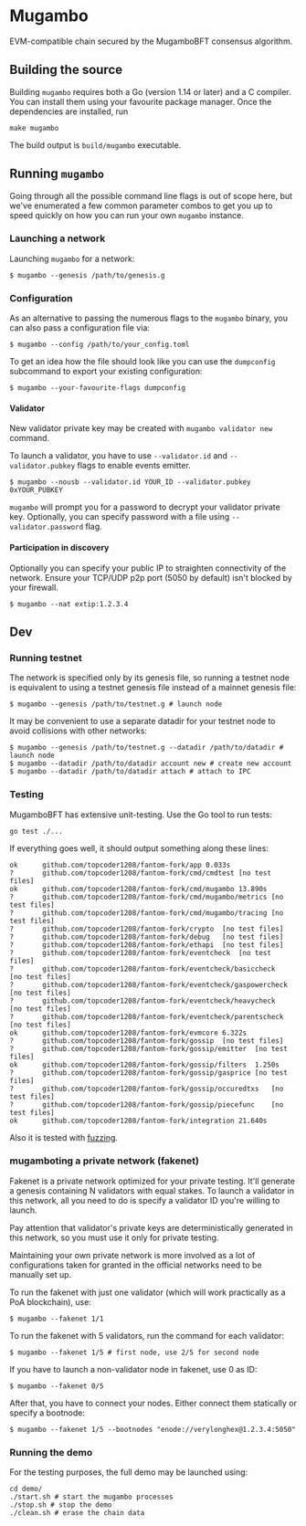 # Mugambo

EVM-compatible chain secured by the MugamboBFT consensus algorithm.

## Building the source

Building `mugambo` requires both a Go (version 1.14 or later) and a C compiler. You can install
them using your favourite package manager. Once the dependencies are installed, run

```shell
make mugambo
```

The build output is `build/mugambo` executable.

## Running `mugambo`

Going through all the possible command line flags is out of scope here,
but we've enumerated a few common parameter combos to get you up to speed quickly
on how you can run your own `mugambo` instance.

### Launching a network

Launching `mugambo` for a network:

```shell
$ mugambo --genesis /path/to/genesis.g
```

### Configuration

As an alternative to passing the numerous flags to the `mugambo` binary, you can also pass a
configuration file via:

```shell
$ mugambo --config /path/to/your_config.toml
```

To get an idea how the file should look like you can use the `dumpconfig` subcommand to
export your existing configuration:

```shell
$ mugambo --your-favourite-flags dumpconfig
```

#### Validator

New validator private key may be created with `mugambo validator new` command.

To launch a validator, you have to use `--validator.id` and `--validator.pubkey` flags to enable events emitter.

```shell
$ mugambo --nousb --validator.id YOUR_ID --validator.pubkey 0xYOUR_PUBKEY
```

`mugambo` will prompt you for a password to decrypt your validator private key. Optionally, you can
specify password with a file using `--validator.password` flag.

#### Participation in discovery

Optionally you can specify your public IP to straighten connectivity of the network.
Ensure your TCP/UDP p2p port (5050 by default) isn't blocked by your firewall.

```shell
$ mugambo --nat extip:1.2.3.4
```

## Dev

### Running testnet

The network is specified only by its genesis file, so running a testnet node is equivalent to
using a testnet genesis file instead of a mainnet genesis file:

```shell
$ mugambo --genesis /path/to/testnet.g # launch node
```

It may be convenient to use a separate datadir for your testnet node to avoid collisions with other networks:

```shell
$ mugambo --genesis /path/to/testnet.g --datadir /path/to/datadir # launch node
$ mugambo --datadir /path/to/datadir account new # create new account
$ mugambo --datadir /path/to/datadir attach # attach to IPC
```

### Testing

MugamboBFT has extensive unit-testing. Use the Go tool to run tests:

```shell
go test ./...
```

If everything goes well, it should output something along these lines:

```
ok  	github.com/topcoder1208/fantom-fork/app	0.033s
?   	github.com/topcoder1208/fantom-fork/cmd/cmdtest	[no test files]
ok  	github.com/topcoder1208/fantom-fork/cmd/mugambo	13.890s
?   	github.com/topcoder1208/fantom-fork/cmd/mugambo/metrics	[no test files]
?   	github.com/topcoder1208/fantom-fork/cmd/mugambo/tracing	[no test files]
?   	github.com/topcoder1208/fantom-fork/crypto	[no test files]
?   	github.com/topcoder1208/fantom-fork/debug	[no test files]
?   	github.com/topcoder1208/fantom-fork/ethapi	[no test files]
?   	github.com/topcoder1208/fantom-fork/eventcheck	[no test files]
?   	github.com/topcoder1208/fantom-fork/eventcheck/basiccheck	[no test files]
?   	github.com/topcoder1208/fantom-fork/eventcheck/gaspowercheck	[no test files]
?   	github.com/topcoder1208/fantom-fork/eventcheck/heavycheck	[no test files]
?   	github.com/topcoder1208/fantom-fork/eventcheck/parentscheck	[no test files]
ok  	github.com/topcoder1208/fantom-fork/evmcore	6.322s
?   	github.com/topcoder1208/fantom-fork/gossip	[no test files]
?   	github.com/topcoder1208/fantom-fork/gossip/emitter	[no test files]
ok  	github.com/topcoder1208/fantom-fork/gossip/filters	1.250s
?   	github.com/topcoder1208/fantom-fork/gossip/gasprice	[no test files]
?   	github.com/topcoder1208/fantom-fork/gossip/occuredtxs	[no test files]
?   	github.com/topcoder1208/fantom-fork/gossip/piecefunc	[no test files]
ok  	github.com/topcoder1208/fantom-fork/integration	21.640s
```

Also it is tested with [fuzzing](./FUZZING.md).

### mugamboting a private network (fakenet)

Fakenet is a private network optimized for your private testing.
It'll generate a genesis containing N validators with equal stakes.
To launch a validator in this network, all you need to do is specify a validator ID you're willing to launch.

Pay attention that validator's private keys are deterministically generated in this network, so you must use it only for private testing.

Maintaining your own private network is more involved as a lot of configurations taken for
granted in the official networks need to be manually set up.

To run the fakenet with just one validator (which will work practically as a PoA blockchain), use:

```shell
$ mugambo --fakenet 1/1
```

To run the fakenet with 5 validators, run the command for each validator:

```shell
$ mugambo --fakenet 1/5 # first node, use 2/5 for second node
```

If you have to launch a non-validator node in fakenet, use 0 as ID:

```shell
$ mugambo --fakenet 0/5
```

After that, you have to connect your nodes. Either connect them statically or specify a bootnode:

```shell
$ mugambo --fakenet 1/5 --bootnodes "enode://verylonghex@1.2.3.4:5050"
```

### Running the demo

For the testing purposes, the full demo may be launched using:

```shell
cd demo/
./start.sh # start the mugambo processes
./stop.sh # stop the demo
./clean.sh # erase the chain data
```
